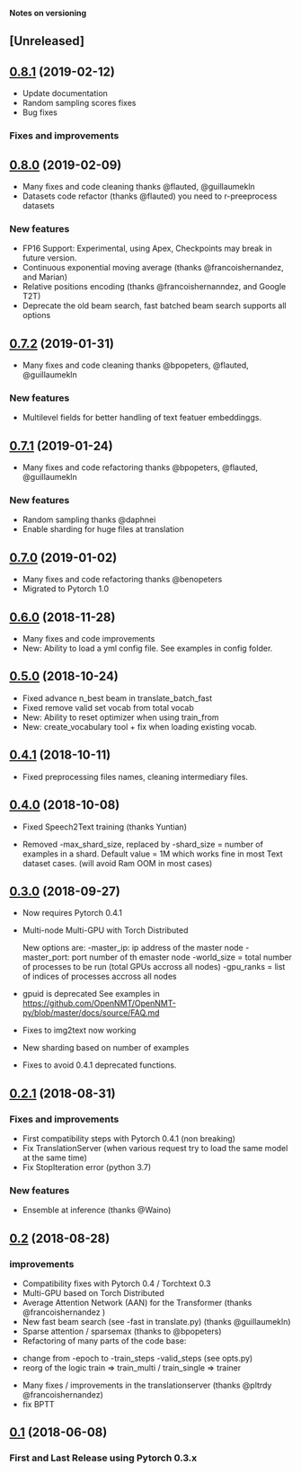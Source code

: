 
**Notes on versioning**


## [Unreleased]

## [0.8.1](https://github.com/OpenNMT/OpenNMT-py/tree/0.8.1) (2019-02-12)
* Update documentation
* Random sampling scores fixes
* Bug fixes

### Fixes and improvements
## [0.8.0](https://github.com/OpenNMT/OpenNMT-py/tree/0.8.0) (2019-02-09)
* Many fixes and code cleaning thanks @flauted, @guillaumekln
* Datasets code refactor (thanks @flauted) you need to r-preeprocess datasets

### New features
* FP16 Support: Experimental, using Apex, Checkpoints may break in future version.
* Continuous exponential moving average (thanks @francoishernandez, and Marian)
* Relative positions encoding (thanks @francoishernanndez, and Google T2T)
* Deprecate the old beam search, fast batched beam search supports all options


## [0.7.2](https://github.com/OpenNMT/OpenNMT-py/tree/0.7.2) (2019-01-31)
* Many fixes and code cleaning thanks @bpopeters, @flauted, @guillaumekln

### New features
* Multilevel fields for better handling of text featuer embeddinggs. 


## [0.7.1](https://github.com/OpenNMT/OpenNMT-py/tree/0.7.1) (2019-01-24)
* Many fixes and code refactoring thanks @bpopeters, @flauted, @guillaumekln

### New features
* Random sampling thanks @daphnei
* Enable sharding for huge files at translation

## [0.7.0](https://github.com/OpenNMT/OpenNMT-py/tree/0.7.0) (2019-01-02)
* Many fixes and code refactoring thanks @benopeters
* Migrated to Pytorch 1.0

## [0.6.0](https://github.com/OpenNMT/OpenNMT-py/tree/0.6.0) (2018-11-28)
* Many fixes and code improvements
* New: Ability to load a yml config file. See examples in config folder.

## [0.5.0](https://github.com/OpenNMT/OpenNMT-py/tree/0.5.0) (2018-10-24)
* Fixed advance n_best beam in translate_batch_fast
* Fixed remove valid set vocab from total vocab
* New: Ability to reset optimizer when using train_from
* New: create_vocabulary tool + fix when loading existing vocab.

## [0.4.1](https://github.com/OpenNMT/OpenNMT-py/tree/0.4.1) (2018-10-11)
* Fixed preprocessing files names, cleaning intermediary files.

## [0.4.0](https://github.com/OpenNMT/OpenNMT-py/tree/0.4.0) (2018-10-08)
* Fixed Speech2Text training (thanks Yuntian)

* Removed -max_shard_size, replaced by -shard_size = number of examples in a shard.
  Default value = 1M which works fine in most Text dataset cases. (will avoid Ram OOM in most cases)


## [0.3.0](https://github.com/OpenNMT/OpenNMT-py/tree/0.3.0) (2018-09-27)
* Now requires Pytorch 0.4.1

* Multi-node Multi-GPU with Torch Distributed

  New options are:
  -master_ip: ip address of the master node
  -master_port: port number of th emaster node
  -world_size = total number of processes to be run (total GPUs accross all nodes)
  -gpu_ranks = list of indices of processes accross all nodes

* gpuid is deprecated
See examples in https://github.com/OpenNMT/OpenNMT-py/blob/master/docs/source/FAQ.md

* Fixes to img2text now working

* New sharding based on number of examples

* Fixes to avoid 0.4.1 deprecated functions.


## [0.2.1](https://github.com/OpenNMT/OpenNMT-py/tree/0.2.1) (2018-08-31)

### Fixes and improvements

* First compatibility steps with Pytorch 0.4.1 (non breaking)
* Fix TranslationServer (when various request try to load the same model at the same time)
* Fix StopIteration error (python 3.7)

### New features
* Ensemble at inference (thanks @Waino)

## [0.2](https://github.com/OpenNMT/OpenNMT-py/tree/v0.2) (2018-08-28)

### improvements

* Compatibility fixes with Pytorch 0.4 / Torchtext 0.3
* Multi-GPU based on Torch Distributed
* Average Attention Network (AAN) for the Transformer (thanks @francoishernandez )
* New fast beam search (see -fast in translate.py) (thanks @guillaumekln)
* Sparse attention / sparsemax (thanks to @bpopeters)
* Refactoring of many parts of the code base:
 - change from -epoch to -train_steps -valid_steps (see opts.py)
 - reorg of the logic train => train_multi / train_single => trainer
* Many fixes / improvements in the translationserver (thanks @pltrdy @francoishernandez)
* fix BPTT

## [0.1](https://github.com/OpenNMT/OpenNMT-py/tree/v0.1) (2018-06-08)

### First and Last Release using Pytorch 0.3.x


